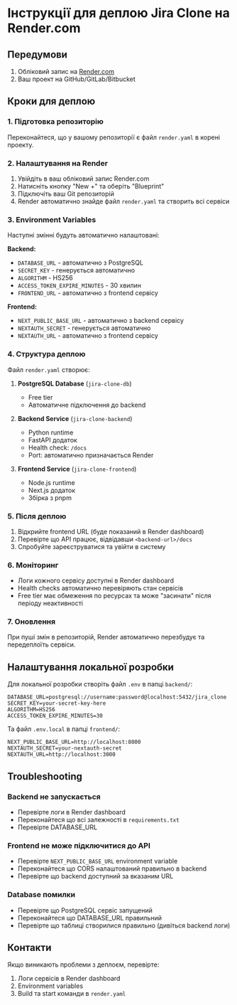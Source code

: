 # Інструкції для деплою Jira Clone на Render.com

## Передумови

1. Обліковий запис на [Render.com](https://render.com)
2. Ваш проект на GitHub/GitLab/Bitbucket

## Кроки для деплою

### 1. Підготовка репозиторію

Переконайтеся, що у вашому репозиторії є файл `render.yaml` в корені проекту.

### 2. Налаштування на Render

1. Увійдіть в ваш обліковий запис Render.com
2. Натисніть кнопку "New +" та оберіть "Blueprint"
3. Підключіть ваш Git репозиторій
4. Render автоматично знайде файл `render.yaml` та створить всі сервіси

### 3. Environment Variables

Наступні змінні будуть автоматично налаштовані:

**Backend:**
- `DATABASE_URL` - автоматично з PostgreSQL
- `SECRET_KEY` - генерується автоматично
- `ALGORITHM` - HS256
- `ACCESS_TOKEN_EXPIRE_MINUTES` - 30 хвилин
- `FRONTEND_URL` - автоматично з frontend сервісу

**Frontend:**
- `NEXT_PUBLIC_BASE_URL` - автоматично з backend сервісу
- `NEXTAUTH_SECRET` - генерується автоматично
- `NEXTAUTH_URL` - автоматично з frontend сервісу

### 4. Структура деплою

Файл `render.yaml` створює:

1. **PostgreSQL Database** (`jira-clone-db`)
   - Free tier
   - Автоматичне підключення до backend

2. **Backend Service** (`jira-clone-backend`)
   - Python runtime
   - FastAPI додаток
   - Health check: `/docs`
   - Port: автоматично призначається Render

3. **Frontend Service** (`jira-clone-frontend`)
   - Node.js runtime
   - Next.js додаток
   - Збірка з pnpm

### 5. Після деплою

1. Відкрийте frontend URL (буде показаний в Render dashboard)
2. Перевірте що API працює, відвідавши `<backend-url>/docs`
3. Спробуйте зареєструватися та увійти в систему

### 6. Моніторинг

- Логи кожного сервісу доступні в Render dashboard
- Health checks автоматично перевіряють стан сервісів
- Free tier має обмеження по ресурсах та може "засинати" після періоду неактивності

### 7. Оновлення

При пуші змін в репозиторій, Render автоматично перезбудує та передеплоїть сервіси.

## Налаштування локальної розробки

Для локальної розробки створіть файл `.env` в папці `backend/`:

```env
DATABASE_URL=postgresql://username:password@localhost:5432/jira_clone
SECRET_KEY=your-secret-key-here
ALGORITHM=HS256
ACCESS_TOKEN_EXPIRE_MINUTES=30
```

Та файл `.env.local` в папці `frontend/`:

```env
NEXT_PUBLIC_BASE_URL=http://localhost:8000
NEXTAUTH_SECRET=your-nextauth-secret
NEXTAUTH_URL=http://localhost:3000
```

## Troubleshooting

### Backend не запускається
- Перевірте логи в Render dashboard
- Переконайтеся що всі залежності в `requirements.txt`
- Перевірте DATABASE_URL

### Frontend не може підключитися до API
- Перевірте `NEXT_PUBLIC_BASE_URL` environment variable
- Переконайтеся що CORS налаштований правильно в backend
- Перевірте що backend доступний за вказаним URL

### Database помилки
- Перевірте що PostgreSQL сервіс запущений
- Переконайтеся що DATABASE_URL правильний
- Перевірте що таблиці створилися правильно (дивіться backend логи)

## Контакти

Якщо виникають проблеми з деплоєм, перевірте:
1. Логи сервісів в Render dashboard
2. Environment variables
3. Build та start команди в `render.yaml` 